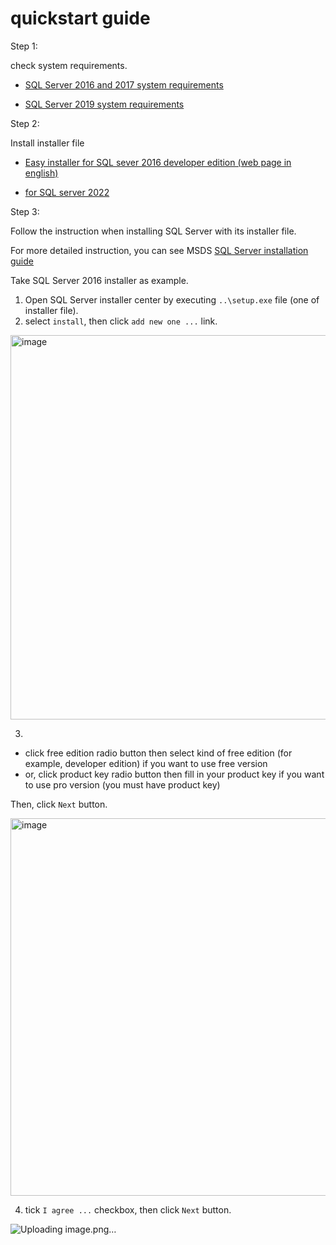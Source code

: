 # quickstart guide

Step 1:

check system requirements.

+ [SQL Server 2016 and 2017 system requirements](https://learn.microsoft.com/en-us/sql/sql-server/install/hardware-and-software-requirements-for-installing-sql-server?view=sql-server-ver16)

+ [SQL Server 2019 system requirements](https://learn.microsoft.com/en-us/sql/sql-server/install/hardware-and-software-requirements-for-installing-sql-server-2019?view=sql-server-ver16)

Step 2:

Install installer file

+ [Easy installer for SQL sever 2016 developer edition (web page in english)](https://www.microsoft.com/en-us/download/details.aspx?id=103438&msockid=1263be660fb767bf0324abc30ea26611)

+ [for SQL server 2022](https://www.microsoft.com/en-us/sql-server/sql-server-downloads)

Step 3:

Follow the instruction when installing SQL Server with its installer file.

For more detailed instruction, you can see MSDS [SQL Server installation guide](https://learn.microsoft.com/en-us/sql/database-engine/install-windows/install-sql-server?view=sql-server-ver16)

Take SQL Server 2016 installer as example.

1. Open SQL Server installer center by executing `..\setup.exe` file (one of installer file).
2. select `install`, then click `add new one ...` link.

<img width="615" alt="image" src="https://github.com/user-attachments/assets/e89238ca-fe39-4b0f-8414-1bf66beb069d" />

3. 

+ click free edition radio button then select kind of free edition (for example, developer edition) if you want to use free version
+ or, click product key radio button then fill in your product key if you want to use pro version (you must have product key)

Then, click `Next` button.

<img width="604" alt="image" src="https://github.com/user-attachments/assets/c59d47bd-0362-4d34-9bfa-c0ae0af9ba04" />

4. tick `I agree ...` checkbox, then click `Next` button.

![Uploading image.png…]()
 
